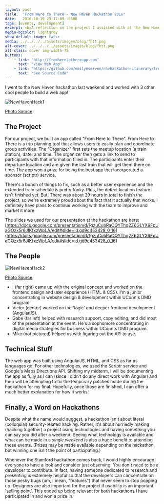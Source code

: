 ```yaml
---
layout: post
title:  "From Here to There - New Haven Hackathon 2016"
date:   2016-10-19 23:17:09 -0500
tags: [events, development]
excerpt: <b>A reflection on the project I assisted with at the New Haven Hackathon.</b> - <i>"From Here to There is a trip planning tool that allows users to easily plan and coordinate group activities."</i>
media-bgcolor: lightgrey
show-default-image: false
media: ../../../../assets/images/blog/fhtt.png
alt-cover: ../../../../assets/images/blog/fhtt.png
alt-class: cover img-width-75
buttons:
    - link: "http://fromheretothereapp.com"
      text: "View Web App"
    - link: "https://github.com/emilyeserven/nhvhackathon-itinerary/tree/master"
      text: "See Source Code"
---
```


I went to the New Haven hackathon last weekend and worked with 3 other cool people to build a web app!

![NewHavenHack1](../../../../assets/images/blog/nhvhack-1.jpg "The team at work.")

[Photo Source](https://www.instagram.com/p/BLmcc2Lhq75/?taken-by=emilyserven)

## The Project

For our project, we built an app called "From Here to There". From Here to There is a trip planning tool that allows users to easily plan and coordinate group activities. The "Organizer" first sets the meetup location (a train station), date, and time. The organizer then gets a link to send to participants with that information filled in. The participants enter their departure location and are given the last train that will get them there on time. The app won a prize for being the best app that incorporated a sponsor (scriptr) service.

There's a bunch of things to fix, such as a better user experience and the extended train schedule is pretty funky. Plus, the detect location feature isn't finished yet. But! There was about 29 hours in total to finish the project, so we're extremely proud about the fact that it actually that works. I definitely have plans to continue working with the team to improve and market it more.<br />

The slides we used for our presentation at the hackathon are here: [https://docs.google.com/presentation/d/1gzuCubRaOQYThq2Z6GLYX9FpUaGOzx5r6JIKfxzWpLA/edit#slide=id.gd9c453428_0_16](https://docs.google.com/presentation/d/1gzuCubRaOQYThq2Z6GLYX9FpUaGOzx5r6JIKfxzWpLA/edit#slide=id.gd9c453428_0_16)

## The People

![NewHavenHack2](../../../../assets/images/blog/nhvhack-2.jpg "Our hackathon-end photo.")

[Photo Source](https://www.instagram.com/p/BLozu3uBchK/)

* I (far right) came up with the original concept and worked on the frontend design and user experience (HTML &amp; CSS). I'm a junior concentrating in website design &amp; development within UConn's DMD program.
* Victor (center) worked on the 'logic' and deeper frontend development (AngularJS).
* Gabe (far left) helped with research support, copy editing, and did most of the presentation at the event. He's a sophomore concentrating in digital media strategies for business within UConn's DMD program.
* Mike (not pictured) helped us with figuring out the API to use.

## Technical Stuff

The web app was built using AngularJS, HTML, and CSS as far as languages go. For other technologies, we used the Scriptr service and Google's Maps Directions API. Shifting my midterm, I will be documenting the app as fully as I can (since I didn't do any direct work with Angular) and then will be attempting to fix the temporary patches made during the hackathon for my final. Hopefully, once those are finished, I can offer a much better explanation for how it works!

## Finally, a Word on Hackathons

Despite what the name would suggest, a hackathon isn't about literal (colloquial) security-related hacking. Rather, it's about hurriedly making (hacking together) a project using technologies and having something you can say you did after a weekend. Seeing what technology is available and what can be made in a *single weekend* is also a huge benefit to attending these events. (Prizes may be made available depending on the hackathon, but winning one isn't the point of participating.)

Whenever the Stamford hackathon comes back, I would highly encourage everyone to have a look and consider just observing. You don't need to be a developer to contribute. In fact, having someone dedicated to research and presenting is extremely helpful so that the developers can concentrate on those pesky bugs (um, I mean, "features") that never seem to stop popping up. Designers are also important for the project if usability is an important 'selling point'. This ended up being relevant for both hackathons I have participated in and won a prize in.

